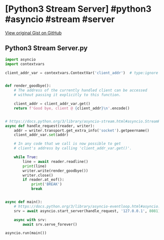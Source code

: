 # [Python3 Stream Server] #python3 #asyncio #stream #server

[View original Gist on GitHub](https://gist.github.com/Integralist/583e9ebf461fe23d1718288a73aac484)

## Python3 Stream Server.py

```python
import asyncio
import contextvars

client_addr_var = contextvars.ContextVar('client_addr')  # type:ignore


def render_goodbye():
    # The address of the currently handled client can be accessed
    # without passing it explicitly to this function.

    client_addr = client_addr_var.get()
    return f'Good bye, client @ {client_addr}\n'.encode()


# https://docs.python.org/3/library/asyncio-stream.html#asyncio.StreamReader
async def handle_request(reader, writer):
    addr = writer.transport.get_extra_info('socket').getpeername()
    client_addr_var.set(addr)

    # In any code that we call is now possible to get
    # client's address by calling 'client_addr_var.get()'.

    while True:
        line = await reader.readline()
        print(line)
        writer.write(render_goodbye())
        writer.close()
        if reader.at_eof():
            print('BREAK')
            break


async def main():
    # https://docs.python.org/3/library/asyncio-eventloop.html#asyncio.Server
    srv = await asyncio.start_server(handle_request, '127.0.0.1', 8081)

    async with srv:
        await srv.serve_forever()

asyncio.run(main())

```

